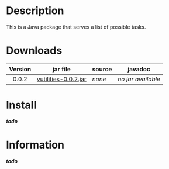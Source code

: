# Description

This is a Java package that serves a list of possible tasks.

# Downloads

| Version   | jar file                         | source                                  | javadoc                                  |
| :-------: | -------------------------------- | --------------------------------------- | ---------------------------------------- |
| 0.0.2     | [vutilities-0.0.2.jar][0.0.2]    | _none_                                  | _no jar available_                       |

[0.0.2]: https://www.dropbox.com/s/af7pdq8vgfupdwh/vutilities-0.0.2.jar?dl=0

# Install

**_todo_**

# Information

**_todo_**
